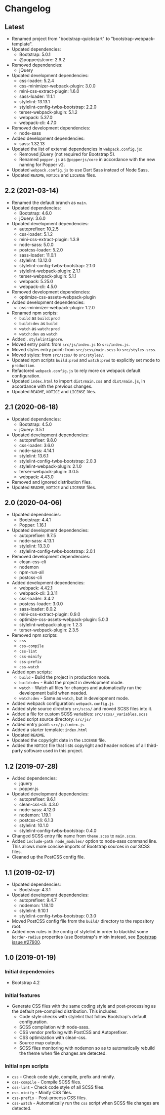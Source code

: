 # Changelog

## Latest

* Renamed project from "bootstrap-quickstart" to "bootstrap-webpack-template".
* Updated dependencies:
  * Bootstrap: 5.0.1
  * @popperjs/core: 2.9.2
* Removed dependencies:
  * jQuery
* Updated development dependencies:
  * css-loader: 5.2.4
  * css-minimizer-webpack-plugin: 3.0.0
  * mini-css-extract-plugin: 1.6.0
  * sass-loader: 11.1.1
  * stylelint: 13.13.1
  * stylelint-config-twbs-bootstrap: 2.2.0
  * terser-webpack-plugin: 5.1.2
  * webpack: 5.37.0
  * webpack-cli: 4.7.0
* Removed development dependencies:
  * node-sass
* Added development dependencies:
  * sass: 1.32.13
* Updated the list of external dependencies in `webpack.config.js`:
  * Removed jQuery (not required for Bootstrap 5).
  * Renamed `popper.js` as `@popperjs/core` in accordance with the new naming
    for Popper v2.
* Updated `webpack.config.js` to use Dart Sass instead of Node Sass.
* Updated `README`, `NOTICE` and `LICENSE` files.

## 2.2 (2021-03-14)

* Renamed the default branch as `main`.
* Updated dependencies:
  * Bootstrap: 4.6.0
  * jQuery: 3.6.0
* Updated development dependencies:
  * autoprefixer: 10.2.5
  * css-loader: 5.1.2
  * mini-css-extract-plugin: 1.3.9
  * node-sass: 5.0.0
  * postcss-loader: 5.2.0
  * sass-loader: 11.0.1
  * stylelint: 13.12.0
  * stylelint-config-twbs-bootstrap: 2.1.0
  * stylelint-webpack-plugin: 2.1.1
  * terser-webpack-plugin: 5.1.1
  * webpack: 5.25.0
  * webpack-cli: 4.5.0
* Removed development dependencies:
  * optimize-css-assets-webpack-plugin
* Added development dependencies:
  * css-minimizer-webpack-plugin: 1.2.0
* Renamed npm scripts:
  * `build` as `build:prod`
  * `build:dev` as `build`
  * `watch` as `watch:prod`
  * `watch:dev` as `watch`
* Added `.stylelintignore`.
* Moved entry point: from `src/js/index.js` to `src/index.js`.
* Moved styles entry point: from `src/scss/main.scss` to `src/styles.scss`.
* Moved styles: from `src/scss/` to `src/styles/`.
* Updated npm scripts `build:prod` and `watch:prod` to explicitly set mode to
  `production`.
* Refactored `webpack.config.js` to rely more on webpack default configuration.
* Updated `index.html` to import `dist/main.css` and `dist/main.js`, in
  accordance with the previous changes.
* Updated `README`, `NOTICE` and `LICENSE` files.

## 2.1 (2020-06-18)

* Updated dependencies:
  * Bootstrap: 4.5.0
  * jQuery: 3.5.1
* Updated development dependencies:
  * autoprefixer: 9.8.0
  * css-loader: 3.6.0
  * node-sass: 4.14.1
  * stylelint: 13.6.1
  * stylelint-config-twbs-bootstrap: 2.0.3
  * stylelint-webpack-plugin: 2.1.0
  * terser-webpack-plugin: 3.0.5
  * webpack: 4.43.0
* Removed and ignored distribution files.
* Updated `README`, `NOTICE` and `LICENSE` files.

## 2.0 (2020-04-06)

* Updated dependencies:
  * Bootstrap: 4.4.1
  * Popper: 1.16.1
* Updated development dependencies:
  * autoprefixer: 9.7.5
  * node-sass: 4.13.1
  * stylelint: 13.3.0
  * stylelint-config-twbs-bootstrap: 2.0.1
* Removed development dependencies:
  * clean-css-cli
  * nodemon
  * npm-run-all
  * postcss-cli
* Added development dependencies:
  * webpack: 4.42.1
  * webpack-cli: 3.3.11
  * css-loader: 3.4.2
  * postcss-loader: 3.0.0
  * sass-loader: 8.0.2
  * mini-css-extract-plugin: 0.9.0
  * optimize-css-assets-webpack-plugin: 5.0.3
  * stylelint-webpack-plugin: 1.2.3
  * terser-webpack-plugin: 2.3.5
* Removed npm scripts:
  * `css`
  * `css-compile`
  * `css-lint`
  * `css-minify`
  * `css-prefix`
  * `css-watch`
* Added npm scripts:
  * `build` - Build the project in production mode.
  * `build:dev` - Build the project in development mode.
  * `watch` - Watch all files for changes and automatically run the
    development build when needed.
  * `watch:dev` - Same as `watch`, but in development mode.
* Added webpack configuration: `webpack.config.js`
* Added style source directory `src/scss/` and moved SCSS files into it.
* Added a file for custom SCSS variables: `src/scss/_variables.scss`
* Added script source directory: `src/js/`
* Added entry point: `src/js/index.js`
* Added a starter template: `index.html`
* Updated `README`.
* Updated the copyright date in the `LICENSE` file.
* Added the `NOTICE` file that lists copyright and header notices of all
  third-party software used in this project.

## 1.2 (2019-07-28)

* Added dependencies:
  * jquery
  * popper.js
* Updated development dependencies:
  * autoprefixer: 9.6.1
  * clean-css-cli: 4.3.0
  * node-sass: 4.12.0
  * nodemon: 1.19.1
  * postcss-cli: 6.1.3
  * stylelint: 10.1.0
  * stylelint-config-twbs-bootstrap: 0.4.0
* Changed SCSS entry file name from `theme.scss` to `main.scss`.
* Added `include-path node_modules/` option to node-sass command line. This
  allows more concise imports of Bootstrap sources in our SCSS files.
* Cleaned up the PostCSS config file.

## 1.1 (2019-02-17)

* Updated dependencies:
  * Bootstrap: 4.3.1
* Updated development dependencies:
  * autoprefixer: 9.4.7
  * nodemon: 1.18.10
  * stylelint: 9.10.1
  * stylelint-config-twbs-bootstrap: 0.3.0
* Moved PostCSS config file from the `build/` directory to the repository
  root.
* Added new rules in the config of stylelint in order to blacklist some
  `border-radius` properties (use Bootstrap's mixin instead, see
  [Bootstrap issue #27900](https://github.com/twbs/bootstrap/pull/27900).

## 1.0 (2019-01-19)

### Initial dependencies

* Bootstrap 4.2

### Initial features

* Generate CSS files with the same coding style and post-processing as the
  default pre-compiled distribution. This includes:
  * Code style checks with stylelint that follow Bootstrap's default
    configuration.
  * SCSS compilation with node-sass.
  * CSS vendor prefixing with PostCSS and Autoprefixer.
  * CSS optimization with clean-css.
  * Source map outputs.
  * SCSS files monitoring with nodemon so as to automatically rebuild
    the theme when file changes are detected.

### Initial npm scripts

* `css` - Check code style, compile, prefix and minify.
* `css-compile` - Compile SCSS files.
* `css-lint` - Check code style of all SCSS files.
* `css-minify` - Minify CSS files.
* `css-prefix` - Post-process CSS files.
* `css-watch` - Automatically run the `css` script when SCSS file
  changes are detected.
